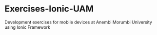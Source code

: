 # Exercises-Ionic-UAM
Development exercises for mobile devices at Anembi Morumbi University using Ionic Framework
